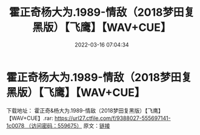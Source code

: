 ﻿---
title: 霍正奇杨大为.1989-情敌（2018梦田复黑版）【飞鹰】【WAV+CUE】
date: 2022-03-16 07:04:34
categories: WAV车载音乐、镜像
tags: 华语中文
---
# 霍正奇杨大为.1989-情敌（2018梦田复黑版）【飞鹰】【WAV+CUE】

下载地址：
霍正奇&杨大为.1989-情敌（2018梦田复黑版）【飞鹰】【WAV+CUE】.rar: https://url27.ctfile.com/f/9388027-555697141-1c0078 （访问密码：559675）
原文：[链接](https://blog.sina.com.cn/s/blog_1647c7e7601030w86.html)